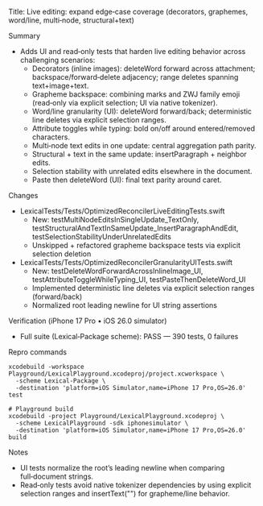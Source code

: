 Title: Live editing: expand edge‑case coverage (decorators, graphemes, word/line, multi‑node, structural+text)

Summary
- Adds UI and read‑only tests that harden live editing behavior across challenging scenarios:
  - Decorators (inline images): deleteWord forward across attachment; backspace/forward‑delete adjacency; range deletes spanning text+image+text.
  - Grapheme backspace: combining marks and ZWJ family emoji (read‑only via explicit selection; UI via native tokenizer).
  - Word/line granularity (UI): deleteWord forward/back; deterministic line deletes via explicit selection ranges.
  - Attribute toggles while typing: bold on/off around entered/removed characters.
  - Multi‑node text edits in one update: central aggregation path parity.
  - Structural + text in the same update: insertParagraph + neighbor edits.
  - Selection stability with unrelated edits elsewhere in the document.
  - Paste then deleteWord (UI): final text parity around caret.

Changes
- LexicalTests/Tests/OptimizedReconcilerLiveEditingTests.swift
  - New: testMultiNodeEditsInSingleUpdate_TextOnly, testStructuralAndTextInSameUpdate_InsertParagraphAndEdit, testSelectionStabilityUnderUnrelatedEdits
  - Unskipped + refactored grapheme backspace tests via explicit selection deletion
- LexicalTests/Tests/OptimizedReconcilerGranularityUITests.swift
  - New: testDeleteWordForwardAcrossInlineImage_UI, testAttributeToggleWhileTyping_UI, testPasteThenDeleteWord_UI
  - Implemented deterministic line deletes via explicit selection ranges (forward/back)
  - Normalized root leading newline for UI string assertions

Verification (iPhone 17 Pro • iOS 26.0 simulator)
- Full suite (Lexical‑Package scheme): PASS — 390 tests, 0 failures

Repro commands
```
xcodebuild -workspace Playground/LexicalPlayground.xcodeproj/project.xcworkspace \
  -scheme Lexical-Package \
  -destination 'platform=iOS Simulator,name=iPhone 17 Pro,OS=26.0' test

# Playground build
xcodebuild -project Playground/LexicalPlayground.xcodeproj \
  -scheme LexicalPlayground -sdk iphonesimulator \
  -destination 'platform=iOS Simulator,name=iPhone 17 Pro,OS=26.0' build
```

Notes
- UI tests normalize the root’s leading newline when comparing full‑document strings.
- Read‑only tests avoid native tokenizer dependencies by using explicit selection ranges and insertText("") for grapheme/line behavior.
